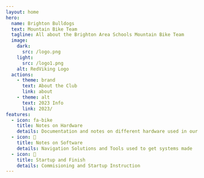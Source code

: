 ```yaml
---
layout: home
hero:
  name: Brighton Bulldogs
  text: Mountain Bike Team
  tagline: All about the Brighton Area Schools Mountain Bike Team
  image:
    dark:
      src: /logo.png
    light:
      src: /logo1.png
    alt: RedViking Logo
  actions:
    - theme: brand
      text: About the Club
      link: about
    - theme: alt
      text: 2023 Info
      link: 2023/
features:
  - icon: fa-bike
    title: Notes on Hardware
    details: Documentation and notes on different hardware used in our AGVs
  - icon: 📀
    title: Notes on Software
    details: Navigation Solutions and Tools used to get systems made
  - icon: 🏁
    title: Startup and Finish
    details: Commisioning and Startup Instruction
---
```


